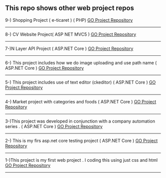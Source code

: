 
##  This repo shows other web project repos


9-) Shopping Project ( e-ticaret ) ( PHP)
[GO Project Repository ](https://github.com/sedatbilece/Shopping-Project)
***
8-) CV Website Project( ASP NET MVC5 )
[GO Project Repository ](https://github.com/sedatbilece/CvProject)
***

7-)N Layer API Project ( ASP.NET Core )
[GO Project Repository ](https://github.com/sedatbilece/NLayerProject)
***
6-) This project includes how we do image uploading and use path name ( ASP.NET Core )
[GO Project Repository ](https://github.com/sedatbilece/asp.net-core-image-uploading)
***

5-) This project includes use of text editor (ckeditor) ( ASP.NET Core )
[GO Project Repository ](https://github.com/sedatbilece/asp.net-core-texteditor-using)
***


4-) Market project with categories and foods ( ASP.NET Core )
[GO Project Repository ](https://github.com/sedatbilece/CoreAndFood)
***

3-)This project was developed in conjunction with a company automation series . ( ASP.NET Core )
[GO Project Repository ](https://github.com/sedatbilece/asp.net-core-company-automation-project)
***

2-) This is my firs asp.net core testing project ( ASP.NET Core )
   [GO Project Repository ](https://github.com/sedatbilece/asp.net-core-library-project)
***

1-)This project is my first web project . I coding this using just css and html   
    [GO Project Repository ](https://github.com/sedatbilece/my-first-page)
***







